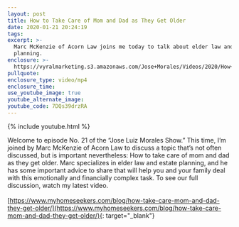 ```yaml
---
layout: post
title: How to Take Care of Mom and Dad as They Get Older
date: 2020-01-21 20:24:19
tags:
excerpt: >-
  Marc McKenzie of Acorn Law joins me today to talk about elder law and estate
  planning.
enclosure: >-
  https://vyralmarketing.s3.amazonaws.com/Jose+Morales/Videos/2020/How+to+Take+Care+of+Mom+and+Dad+as+They+Get+Older+-+Southern+California+Real+Estate+Agent.mp4
pullquote:
enclosure_type: video/mp4
enclosure_time:
use_youtube_image: true
youtube_alternate_image:
youtube_code: 7DQs39drzRA
---
```


{% include youtube.html %}

Welcome to episode No. 21 of the “Jose Luiz Morales Show.” This time, I’m joined by Marc McKenzie of Acorn Law to discuss a topic that’s not often discussed, but is important nevertheless: How to take care of mom and dad as they get older. Marc specializes in elder law and estate planning, and he has some important advice to share that will help you and your family deal with this emotionally and financially complex task. To see our full discussion, watch my latest video.<br><br>[https://www.myhomeseekers.com/blog/how-take-care-mom-and-dad-they-get-older/](​​​​​​​https://www.myhomeseekers.com/blog/how-take-care-mom-and-dad-they-get-older/){: target="_blank"}